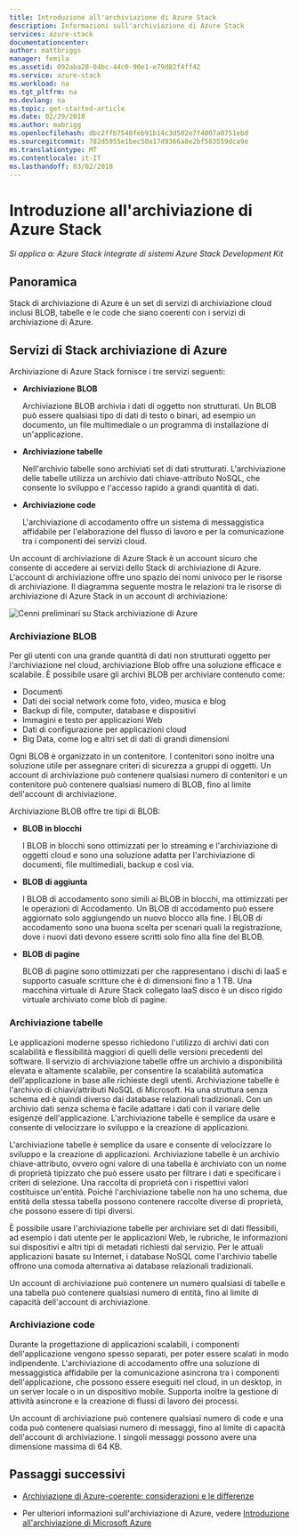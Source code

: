 ```yaml
---
title: Introduzione all'archiviazione di Azure Stack
description: Informazioni sull'archiviazione di Azure Stack
services: azure-stack
documentationcenter: 
author: mattbriggs
manager: femila
ms.assetid: 092aba28-04bc-44c0-90e1-e79d82f4ff42
ms.service: azure-stack
ms.workload: na
ms.tgt_pltfrm: na
ms.devlang: na
ms.topic: get-started-article
ms.date: 02/29/2018
ms.author: mabrigg
ms.openlocfilehash: dbc2ffb7540feb91b14c3d502e7f4007a0751ebd
ms.sourcegitcommit: 782d5955e1bec50a17d9366a8e2bf583559dca9e
ms.translationtype: MT
ms.contentlocale: it-IT
ms.lasthandoff: 03/02/2018
---
```

# <a name="introduction-to-azure-stack-storage"></a>Introduzione all'archiviazione di Azure Stack

*Si applica a: Azure Stack integrate di sistemi Azure Stack Development Kit*

## <a name="overview"></a>Panoramica
Stack di archiviazione di Azure è un set di servizi di archiviazione cloud inclusi BLOB, tabelle e le code che siano coerenti con i servizi di archiviazione di Azure.

## <a name="azure-stack-storage-services"></a>Servizi di Stack archiviazione di Azure
Archiviazione di Azure Stack fornisce i tre servizi seguenti:

* **Archiviazione BLOB** 

    Archiviazione BLOB archivia i dati di oggetto non strutturati. Un BLOB può essere qualsiasi tipo di dati di testo o binari, ad esempio un documento, un file multimediale o un programma di installazione di un'applicazione.
* **Archiviazione tabelle** 

    Nell'archivio tabelle sono archiviati set di dati strutturati. L'archiviazione delle tabelle utilizza un archivio dati chiave-attributo NoSQL, che consente lo sviluppo e l'accesso rapido a grandi quantità di dati.
* **Archiviazione code** 

    L'archiviazione di accodamento offre un sistema di messaggistica affidabile per l'elaborazione del flusso di lavoro e per la comunicazione tra i componenti dei servizi cloud.

Un account di archiviazione di Azure Stack è un account sicuro che consente di accedere ai servizi dello Stack di archiviazione di Azure. L'account di archiviazione offre uno spazio dei nomi univoco per le risorse di archiviazione. Il diagramma seguente mostra le relazioni tra le risorse di archiviazione di Azure Stack in un account di archiviazione:

![Cenni preliminari su Stack archiviazione di Azure](media/azure-stack-storage-overview/AzureStackStorageOverview.png)


### <a name="blob-storage"></a>Archiviazione BLOB

Per gli utenti con una grande quantità di dati non strutturati oggetto per l'archiviazione nel cloud, archiviazione Blob offre una soluzione efficace e scalabile. È possibile usare gli archivi BLOB per archiviare contenuto come:

* Documenti
* Dati dei social network come foto, video, musica e blog
* Backup di file, computer, database e dispositivi
* Immagini e testo per applicazioni Web
* Dati di configurazione per applicazioni cloud
* Big Data, come log e altri set di dati di grandi dimensioni

Ogni BLOB è organizzato in un contenitore. I contenitori sono inoltre una soluzione utile per assegnare criteri di sicurezza a gruppi di oggetti. Un account di archiviazione può contenere qualsiasi numero di contenitori e un contenitore può contenere qualsiasi numero di BLOB, fino al limite dell'account di archiviazione.

Archiviazione BLOB offre tre tipi di BLOB: 
* **BLOB in blocchi** 

    I BLOB in blocchi sono ottimizzati per lo streaming e l'archiviazione di oggetti cloud e sono una soluzione adatta per l'archiviazione di documenti, file multimediali, backup e così via.
* **BLOB di aggiunta** 

    I BLOB di accodamento sono simili ai BLOB in blocchi, ma ottimizzati per le operazioni di Accodamento. Un BLOB di accodamento può essere aggiornato solo aggiungendo un nuovo blocco alla fine. I BLOB di accodamento sono una buona scelta per scenari quali la registrazione, dove i nuovi dati devono essere scritti solo fino alla fine del BLOB.
* **BLOB di pagine** 

    BLOB di pagine sono ottimizzati per che rappresentano i dischi di IaaS e supporto casuale scritture che è di dimensioni fino a 1 TB. Una macchina virtuale di Azure Stack collegato IaaS disco è un disco rigido virtuale archiviato come blob di pagine.


### <a name="table-storage"></a>Archiviazione tabelle
Le applicazioni moderne spesso richiedono l'utilizzo di archivi dati con scalabilità e flessibilità maggiori di quelli delle versioni precedenti del software. Il servizio di archiviazione tabelle offre un archivio a disponibilità elevata e altamente scalabile, per consentire la scalabilità automatica dell'applicazione in base alle richieste degli utenti. Archiviazione tabelle è l'archivio di chiavi/attributi NoSQL di Microsoft. Ha una struttura senza schema ed è quindi diverso dai database relazionali tradizionali. Con un archivio dati senza schema è facile adattare i dati con il variare delle esigenze dell'applicazione. L'archiviazione tabelle è semplice da usare e consente di velocizzare lo sviluppo e la creazione di applicazioni.

L'archiviazione tabelle è semplice da usare e consente di velocizzare lo sviluppo e la creazione di applicazioni. Archiviazione tabelle è un archivio chiave-attributo, ovvero ogni valore di una tabella è archiviato con un nome di proprietà tipizzato che può essere usato per filtrare i dati e specificare i criteri di selezione. Una raccolta di proprietà con i rispettivi valori costituisce un'entità. Poiché l'archiviazione tabelle non ha uno schema, due entità della stessa tabella possono contenere raccolte diverse di proprietà, che possono essere di tipi diversi.

È possibile usare l'archiviazione tabelle per archiviare set di dati flessibili, ad esempio i dati utente per le applicazioni Web, le rubriche, le informazioni sui dispositivi e altri tipi di metadati richiesti dal servizio. Per le attuali applicazioni basate su Internet, i database NoSQL come l'archivio tabelle offrono una comoda alternativa ai database relazionali tradizionali.

Un account di archiviazione può contenere un numero qualsiasi di tabelle e una tabella può contenere qualsiasi numero di entità, fino al limite di capacità dell'account di archiviazione.

### <a name="queue-storage"></a>Archiviazione code
Durante la progettazione di applicazioni scalabili, i componenti dell'applicazione vengono spesso separati, per poter essere scalati in modo indipendente. L'archiviazione di accodamento offre una soluzione di messaggistica affidabile per la comunicazione asincrona tra i componenti dell'applicazione, che possono essere eseguiti nel cloud, in un desktop, in un server locale o in un dispositivo mobile. Supporta inoltre la gestione di attività asincrone e la creazione di flussi di lavoro dei processi.

Un account di archiviazione può contenere qualsiasi numero di code e una coda può contenere qualsiasi numero di messaggi, fino al limite di capacità dell'account di archiviazione. I singoli messaggi possono avere una dimensione massima di 64 KB.

## <a name="next-steps"></a>Passaggi successivi
* [Archiviazione di Azure-coerente: considerazioni e le differenze](azure-stack-acs-differences.md)

* Per ulteriori informazioni sull'archiviazione di Azure, vedere [Introduzione all'archiviazione di Microsoft Azure](../../storage/common/storage-introduction.md)

